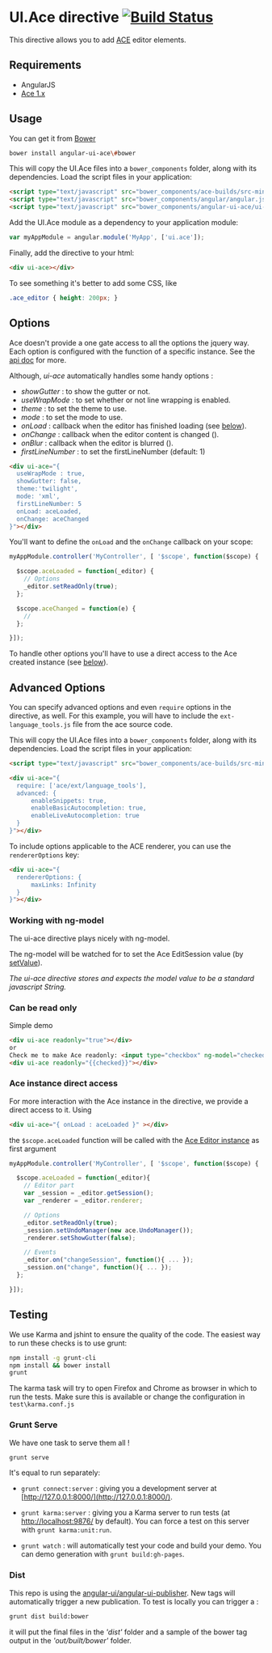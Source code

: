 # UI.Ace directive [![Build Status](https://travis-ci.org/angular-ui/ui-ace.png)](https://travis-ci.org/angular-ui/ui-ace)

This directive allows you to add [ACE](http://ajaxorg.github.io/ace/) editor elements.

## Requirements

- AngularJS
- [Ace 1.x](https://github.com/ajaxorg/ace-builds/)


## Usage

You can get it from [Bower](http://bower.io/)

```sh
bower install angular-ui-ace\#bower
```

This will copy the UI.Ace files into a `bower_components` folder, along with its dependencies. Load the script files in your application:

```html
<script type="text/javascript" src="bower_components/ace-builds/src-min-noconflict/ace.js"></script>
<script type="text/javascript" src="bower_components/angular/angular.js"></script>
<script type="text/javascript" src="bower_components/angular-ui-ace/ui-ace.js"></script>
```

Add the UI.Ace module as a dependency to your application module:

```javascript
var myAppModule = angular.module('MyApp', ['ui.ace']);
```

Finally, add the directive to your html:

```html
<div ui-ace></div>
```

To see something it's better to add some CSS, like


```css
.ace_editor { height: 200px; }
```

## Options

Ace doesn't provide a one gate access to all the options the jquery way.
Each option is configured with the function of a specific instance.
See the [api doc](http://ajaxorg.github.io/ace/#nav=api) for more.

Although, _ui-ace_ automatically handles some handy options :
 + _showGutter_ : to show the gutter or not.
 + _useWrapMode_ : to set whether or not line wrapping is enabled.
 + _theme_ : to set the theme to use.
 + _mode_ : to set the mode to use.
 + _onLoad_ : callback when the editor has finished loading (see [below](#ace-instance-direct-access)).
 + _onChange_ : callback when the editor content is changed ().
 + _onBlur_ : callback when the editor is blurred ().
 + _firstLineNumber_ : to set the firstLineNumber (default: 1)

```html
<div ui-ace="{
  useWrapMode : true,
  showGutter: false,
  theme:'twilight',
  mode: 'xml',
  firstLineNumber: 5
  onLoad: aceLoaded,
  onChange: aceChanged
}"></div>
```

You'll want to define the `onLoad` and the `onChange` callback on your scope:

```javascript
myAppModule.controller('MyController', [ '$scope', function($scope) {

  $scope.aceLoaded = function(_editor) {
    // Options
    _editor.setReadOnly(true);
  };

  $scope.aceChanged = function(e) {
    //
  };

}]);
```

To handle other options you'll have to use a direct access to the Ace created instance (see [below](#ace-instance-direct-access)).

## Advanced Options

You can specify advanced options and even `require` options in the directive, as well. For this example, you
will have to include the `ext-language_tools.js` file from the ace source code.

This will copy the UI.Ace files into a `bower_components` folder, along with its dependencies. Load the script files in your application:

```html
<script type="text/javascript" src="bower_components/ace-builds/src-min-noconflict/ext-language_tools.js"></script>
```

```html
<div ui-ace="{
  require: ['ace/ext/language_tools'],
  advanced: {
      enableSnippets: true,
      enableBasicAutocompletion: true,
      enableLiveAutocompletion: true
  }
}"></div>
```

To include options applicable to the ACE renderer, you can use the `rendererOptions` key:

```html
<div ui-ace="{
  rendererOptions: {
      maxLinks: Infinity
  }
}"></div>
```

### Working with ng-model

The ui-ace directive plays nicely with ng-model.

The ng-model will be watched for to set the Ace EditSession value (by [setValue](http://ajaxorg.github.io/ace/#nav=api&api=edit_session)).

_The ui-ace directive stores and expects the model value to be a standard javascript String._

### Can be read only

Simple demo
```html
<div ui-ace readonly="true"></div>
or
Check me to make Ace readonly: <input type="checkbox" ng-model="checked" ><br/>
<div ui-ace readonly="{{checked}}"></div>
```

### Ace instance direct access

For more interaction with the Ace instance in the directive, we provide a direct access to it.
Using

```html
<div ui-ace="{ onLoad : aceLoaded }" ></div>
```

the `$scope.aceLoaded` function will be called with the [Ace Editor instance](http://ajaxorg.github.io/ace/#nav=api&api=editor) as first argument

```javascript
myAppModule.controller('MyController', [ '$scope', function($scope) {

  $scope.aceLoaded = function(_editor){
    // Editor part
    var _session = _editor.getSession();
    var _renderer = _editor.renderer;

    // Options
    _editor.setReadOnly(true);
    _session.setUndoManager(new ace.UndoManager());
    _renderer.setShowGutter(false);

    // Events
    _editor.on("changeSession", function(){ ... });
    _session.on("change", function(){ ... });
  };

}]);
```

## Testing

We use Karma and jshint to ensure the quality of the code.  The easiest way to run these checks is to use grunt:

```sh
npm install -g grunt-cli
npm install && bower install
grunt
```

The karma task will try to open Firefox and Chrome as browser in which to run the tests.  Make sure this is available or change the configuration in `test\karma.conf.js`


### Grunt Serve

We have one task to serve them all !

```sh
grunt serve
```

It's equal to run separately:

* `grunt connect:server` : giving you a development server at [http://127.0.0.1:8000/](http://127.0.0.1:8000/).

* `grunt karma:server` : giving you a Karma server to run tests (at [http://localhost:9876/](http://localhost:9876/) by default). You can force a test on this server with `grunt karma:unit:run`.

* `grunt watch` : will automatically test your code and build your demo.  You can demo generation with `grunt build:gh-pages`.


### Dist

This repo is using the [angular-ui/angular-ui-publisher](https://github.com/angular-ui/angular-ui-publisher).
New tags will automatically trigger a new publication.
To test is locally you can trigger a :

```sh
grunt dist build:bower
```

it will put the final files in the _'dist'_ folder and a sample of the bower tag output in the _'out/built/bower'_ folder.
